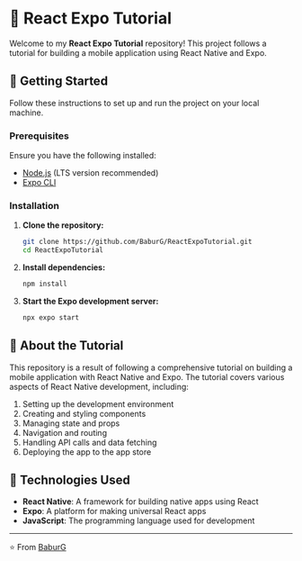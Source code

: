 # 📱 React Expo Tutorial

Welcome to my **React Expo Tutorial** repository! This project follows a tutorial for building a mobile application using React Native and Expo.

## 🚀 Getting Started

Follow these instructions to set up and run the project on your local machine.

### Prerequisites

Ensure you have the following installed:

- [Node.js](https://nodejs.org/) (LTS version recommended)
- [Expo CLI](https://docs.expo.dev/get-started/installation/)

### Installation

1. **Clone the repository:**

    ```sh
    git clone https://github.com/BaburG/ReactExpoTutorial.git
    cd ReactExpoTutorial
    ```

2. **Install dependencies:**

    ```sh
    npm install
    ```

3. **Start the Expo development server:**

    ```sh
    npx expo start
    ```

## 📖 About the Tutorial

This repository is a result of following a comprehensive tutorial on building a mobile application with React Native and Expo. The tutorial covers various aspects of React Native development, including:

1. Setting up the development environment
2. Creating and styling components
3. Managing state and props
4. Navigation and routing
5. Handling API calls and data fetching
6. Deploying the app to the app store

## 🔧 Technologies Used

- **React Native**: A framework for building native apps using React
- **Expo**: A platform for making universal React apps
- **JavaScript**: The programming language used for development



---

⭐️ From [BaburG](https://github.com/BaburG)
